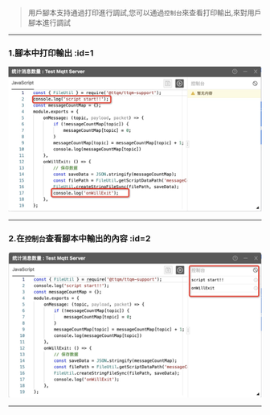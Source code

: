 > 用戶腳本支持通過打印進行調試,您可以通過`控制台`來查看打印輸出,來對用戶腳本進行調試

---

### 1.腳本中打印輸出 :id=1

![在腳本中輸出](_media/debug/1.jpg ':size=600')

---

### 2.在`控制台`查看腳本中輸出的內容 :id=2

![在控制台查看](_media/debug/2.jpg ':size=600')

---
